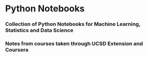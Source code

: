 # Python Notebooks

### Collection of Python Notebooks for Machine Learning, Statistics and Data Science
### Notes from courses taken through UCSD Extension and Coursera
